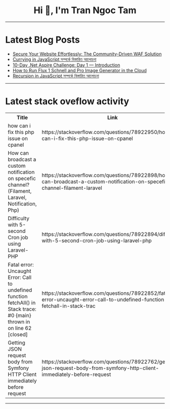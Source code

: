 <h1 align="center">Hi 👋, I'm Tran Ngoc Tam</h1>

---

# Latest Blog Posts 
<!-- BLOG-POST-LIST:START -->
- [Secure Your Website Effortlessly: The Community-Driven WAF Solution](https://dev.to/lulu_liu_c90f973e2f954d7f/secure-your-website-effortlessly-the-community-driven-waf-solution-54op)
- [Currying in JavaScript সম্পর্কে বিস্তারিত আলোচনা](https://dev.to/rsmacademybd/currying-in-javascript-smprke-bistaarit-aalocnaa-3el7)
- [10-Day .Net Aspire Challenge: Day 1 — Introduction](https://dev.to/ssukhpinder/10-day-net-aspire-challenge-day-1-introduction-33n6)
- [How to Run Flux 1 Schnell and Pro Image Generator in the Cloud](https://dev.to/nodeshiftcloud/how-to-run-flux-1-schnell-and-pro-image-generator-in-the-cloud-4d7h)
- [Recursion in JavaScript সম্পর্কে বিস্তারিত আলোচনা](https://dev.to/rsmacademybd/recursion-in-javascript-smprke-bistaarit-aalocnaa-1h14)
<!-- BLOG-POST-LIST:END -->

---

# Latest stack oveflow activity
<table>
  <tr><th>Title</th><th>Link</th></tr>
  <!-- STACKOVERFLOW:START --><tr><td>how can i fix this php issue on cpanel</td><td>https://stackoverflow.com/questions/78922950/how-can-i-fix-this-php-issue-on-cpanel</td></tr><tr><td>How can broadcast a custom notification on specefic channel? &lpar;Filament, Laravel, Notification, Php&rpar;</td><td>https://stackoverflow.com/questions/78922898/how-can-broadcast-a-custom-notification-on-specefic-channel-filament-laravel</td></tr><tr><td>Difficulty with 5-second Cron job using Laravel-PHP</td><td>https://stackoverflow.com/questions/78922894/difficulty-with-5-second-cron-job-using-laravel-php</td></tr><tr><td>Fatal error: Uncaught Error: Call to undefined function fetchAll&lpar;&rpar; in Stack trace: #0 {main} thrown in on line 62 [closed]</td><td>https://stackoverflow.com/questions/78922852/fatal-error-uncaught-error-call-to-undefined-function-fetchall-in-stack-trac</td></tr><tr><td>Getting JSON request body from Symfony HTTP Client immediately before request</td><td>https://stackoverflow.com/questions/78922762/getting-json-request-body-from-symfony-http-client-immediately-before-request</td></tr><!-- STACKOVERFLOW:END -->
</table>

---


